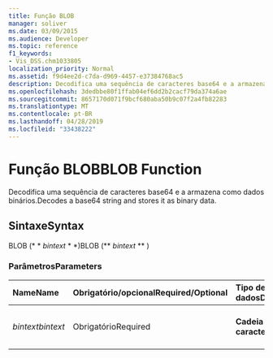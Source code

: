 ```yaml
---
title: Função BLOB
manager: soliver
ms.date: 03/09/2015
ms.audience: Developer
ms.topic: reference
f1_keywords:
- Vis_DSS.chm1033805
localization_priority: Normal
ms.assetid: f9d4ee2d-c7da-d969-4457-e37384768ac5
description: Decodifica uma sequência de caracteres base64 e a armazena como dados binários.
ms.openlocfilehash: 3dedbbe80f1ffab04ef6dd2b2cacf79da374a6ae
ms.sourcegitcommit: 8657170d071f9bcf680aba50b9c07f2a4fb82283
ms.translationtype: MT
ms.contentlocale: pt-BR
ms.lasthandoff: 04/28/2019
ms.locfileid: "33438222"
---
```

# <a name="blob-function"></a><span data-ttu-id="edc23-103">Função BLOB</span><span class="sxs-lookup"><span data-stu-id="edc23-103">BLOB Function</span></span>

<span data-ttu-id="edc23-104">Decodifica uma sequência de caracteres base64 e a armazena como dados binários.</span><span class="sxs-lookup"><span data-stu-id="edc23-104">Decodes a base64 string and stores it as binary data.</span></span> 
  
## <a name="syntax"></a><span data-ttu-id="edc23-105">Sintaxe</span><span class="sxs-lookup"><span data-stu-id="edc23-105">Syntax</span></span>

<span data-ttu-id="edc23-106">BLOB (\* \* *bintext* \* \*)</span><span class="sxs-lookup"><span data-stu-id="edc23-106">BLOB (\*\* *bintext* \*\* )</span></span> 
  
### <a name="parameters"></a><span data-ttu-id="edc23-107">Parâmetros</span><span class="sxs-lookup"><span data-stu-id="edc23-107">Parameters</span></span>

|<span data-ttu-id="edc23-108">**Name**</span><span class="sxs-lookup"><span data-stu-id="edc23-108">**Name**</span></span>|<span data-ttu-id="edc23-109">**Obrigatório/opcional**</span><span class="sxs-lookup"><span data-stu-id="edc23-109">**Required/Optional**</span></span>|<span data-ttu-id="edc23-110">**Tipo de dados**</span><span class="sxs-lookup"><span data-stu-id="edc23-110">**Data Type**</span></span>|<span data-ttu-id="edc23-111">**Descrição**</span><span class="sxs-lookup"><span data-stu-id="edc23-111">**Description**</span></span>|
|:-----|:-----|:-----|:-----|
| <span data-ttu-id="edc23-112">_bintext_</span><span class="sxs-lookup"><span data-stu-id="edc23-112">_bintext_</span></span> <br/> |<span data-ttu-id="edc23-113">Obrigatório</span><span class="sxs-lookup"><span data-stu-id="edc23-113">Required</span></span>  <br/> |<span data-ttu-id="edc23-114">**Cadeia de caracteres**</span><span class="sxs-lookup"><span data-stu-id="edc23-114">**String**</span></span> <br/> | <span data-ttu-id="edc23-115">Uma cadeia de caracteres codificada base64.</span><span class="sxs-lookup"><span data-stu-id="edc23-115">A base64 encoded string.</span></span>  <br/> |
   

